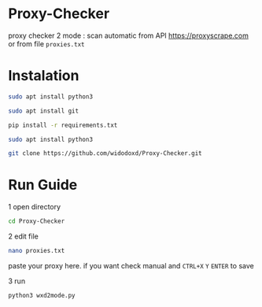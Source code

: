 # Proxy-Checker
proxy checker 2 mode :
scan automatic from API https://proxyscrape.com or from file ```proxies.txt```

# Instalation
```sh
sudo apt install python3
```
```sh
sudo apt install git
```
```sh
pip install -r requirements.txt
```
```sh
sudo apt install python3
```
```sh
git clone https://github.com/widodoxd/Proxy-Checker.git
```

# Run Guide
1 open directory
```sh 
cd Proxy-Checker
```

2 edit file
```sh
nano proxies.txt
```
paste your proxy here. if you want check manual and ```CTRL+X``` ```Y``` ```ENTER``` to save

3 run
```sh
python3 wxd2mode.py
```
